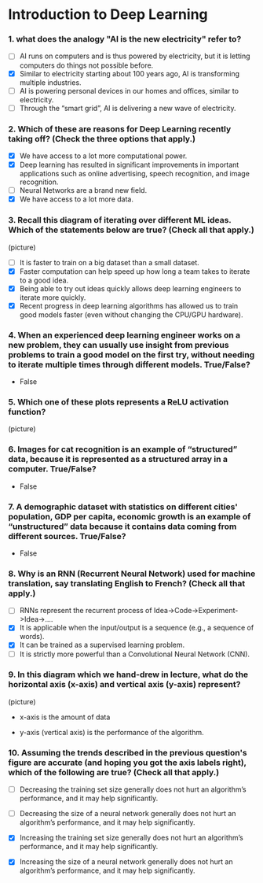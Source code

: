# Introduction to Deep Learning

### 1. what does the analogy "AI is the new electricity" refer to?
- [ ] AI runs on computers and is thus powered by electricity, but it is letting computers do things not possible before.
- [x] Similar to electricity starting about 100 years ago, AI is transforming multiple industries.
- [ ] AI is powering personal devices in our homes and offices, similar to electricity.
- [ ] Through the “smart grid”, AI is delivering a new wave of electricity. 

### 2. Which of these are reasons for Deep Learning recently taking off? (Check the three options that apply.)
- [x] We have access to a lot more computational power.
- [x] Deep learning has resulted in significant improvements in important applications such as online advertising, speech recognition, and image recognition.
- [ ] Neural Networks are a brand new field.
- [x] We have access to a lot more data.

### 3. Recall this diagram of iterating over different ML ideas. Which of the statements below are true? (Check all that apply.)
(picture)
- [ ] It is faster to train on a big dataset than a small dataset.
- [x] Faster computation can help speed up how long a team takes to iterate to a good idea.
- [x] Being able to try out ideas quickly allows deep learning engineers to iterate more quickly.
- [x] Recent progress in deep learning algorithms has allowed us to train good models faster (even without changing the CPU/GPU hardware). 

### 4. When an experienced deep learning engineer works on a new problem, they can usually use insight from previous problems to train a good model on the first try, without needing to iterate multiple times through different models. True/False?
- False
### 5. Which one of these plots represents a ReLU activation function?
(picture)

### 6. Images for cat recognition is an example of “structured” data, because it is represented as a structured array in a computer. True/False?
- False
### 7. A demographic dataset with statistics on different cities' population, GDP per capita, economic growth is an example of “unstructured” data because it contains data coming from different sources. True/False?
- False
### 8. Why is an RNN (Recurrent Neural Network) used for machine translation, say translating English to French? (Check all that apply.)
- [ ] RNNs represent the recurrent process of Idea->Code->Experiment->Idea->....
- [x] It is applicable when the input/output is a sequence (e.g., a sequence of words).
- [x] It can be trained as a supervised learning problem.
- [ ] It is strictly more powerful than a Convolutional Neural Network (CNN). 

### 9. In this diagram which we hand-drew in lecture, what do the horizontal axis (x-axis) and vertical axis (y-axis) represent?
(picture)
- x-axis is the amount of data

- y-axis (vertical axis) is the performance of the algorithm.

### 10. Assuming the trends described in the previous question's figure are accurate (and hoping you got the axis labels right), which of the following are true? (Check all that apply.)
- [ ] Decreasing the training set size generally does not hurt an algorithm’s performance, and it may help significantly.
- [ ] Decreasing the size of a neural network generally does not hurt an algorithm’s performance, and it may help significantly.
- [x] Increasing the training set size generally does not hurt an algorithm’s performance, and it may help significantly.
- [x] Increasing the size of a neural network generally does not hurt an algorithm’s performance, and it may help significantly.










